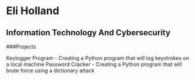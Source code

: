 # Eli Holland

## Information Technology And Cybersecurity

###Projects

  Keylogger Program - Creating a Python program that will log keystrokes on a local machine
  Password Cracker - Creating a Python program that will brute force using a dictionary attack

<!--
**OmegaWizard-107/OmegaWizard-107** is a ✨ _special_ ✨ repository because its `README.md` (this file) appears on your GitHub profile.

Here are some ideas to get you started:

- 🔭 I’m currently working on ...
- 🌱 I’m currently learning ...
- 👯 I’m looking to collaborate on ...
- 🤔 I’m looking for help with ...
- 💬 Ask me about ...
- 📫 How to reach me: ...
- 😄 Pronouns: ...
- ⚡ Fun fact: ...
-->
